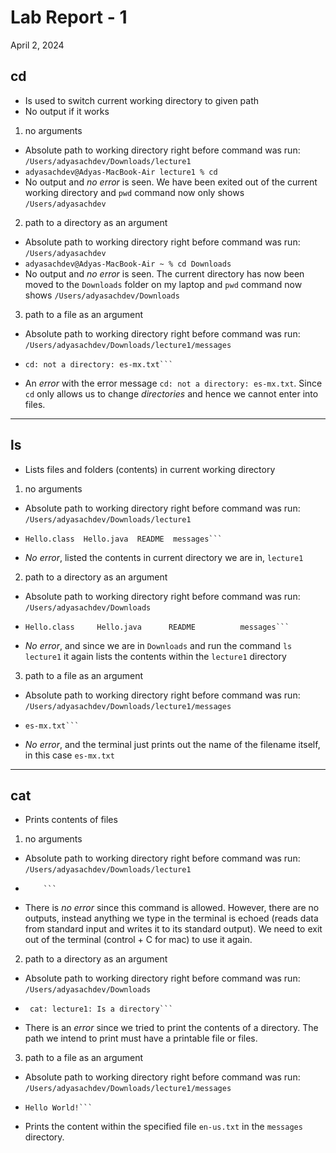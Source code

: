 # Lab Report - 1
April 2, 2024

## cd
- Is used to switch current working directory to given path
- No output if it works

1. no arguments 
  - Absolute path to working directory right before command was run: `/Users/adyasachdev/Downloads/lecture1`
  - ```adyasachdev@Adyas-MacBook-Air lecture1 % cd```
  - No output and _no error_ is seen. We have been exited out of the current working directory and `pwd` command now only shows ```/Users/adyasachdev```

2. path to a directory as an argument
  - Absolute path to working directory right before command was run: `/Users/adyasachdev`
  - ```adyasachdev@Adyas-MacBook-Air ~ % cd Downloads```
  - No output and _no error_ is seen. The current directory has now been moved to the `Downloads` folder on my laptop and `pwd` command now shows `/Users/adyasachdev/Downloads`

3. path to a file as an argument
  - Absolute path to working directory right before command was run: `/Users/adyasachdev/Downloads/lecture1/messages`
  - ```adyasachdev@Adyas-MacBook-Air lecture1 % cd es-mx.txt
    cd: not a directory: es-mx.txt```
  - An _error_ with the error message `cd: not a directory: es-mx.txt`. Since `cd` only allows us to change *directories* and hence we cannot enter into files.
    
---

## ls
- Lists files and folders (contents) in current working directory

1. no arguments 
  - Absolute path to working directory right before command was run: `/Users/adyasachdev/Downloads/lecture1`
  - ```adyasachdev@Adyas-MacBook-Air lecture1 % ls
    Hello.class  Hello.java  README  messages```
  - _No error_, listed the contents in current directory we are in, `lecture1`

2. path to a directory as an argument
  - Absolute path to working directory right before command was run: `/Users/adyasachdev/Downloads`
  - ```adyasachdev@Adyas-MacBook-Air Downloads % ls lecture1
    Hello.class     Hello.java      README          messages```
  - _No error_, and since we are in `Downloads` and run the command `ls lecture1` it again lists the contents within the `lecture1` directory

3. path to a file as an argument
  - Absolute path to working directory right before command was run: `/Users/adyasachdev/Downloads/lecture1/messages`
  - ```adyasachdev@Adyas-MacBook-Air lecture1 % ls es-mx.txt
    es-mx.txt```
  - _No error_, and the terminal just prints out the name of the filename itself, in this case `es-mx.txt`

---

## cat
- Prints contents of files

1. no arguments
  - Absolute path to working directory right before command was run: `/Users/adyasachdev/Downloads/lecture1`
  - ```adyasachdev@Adyas-MacBook-Air lecture1 % cat
        ```
  - There is _no error_ since this command is allowed. However, there are no outputs, instead anything we type in the terminal is echoed (reads data from standard input and writes it to its standard output). We need to exit out of the terminal (control + C for mac) to use it again. 

2. path to a directory as an argument
 - Absolute path to working directory right before command was run: `/Users/adyasachdev/Downloads`
 - ```adyasachdev@Adyas-MacBook-Air Downloads % cat lecture1
    cat: lecture1: Is a directory```
  - There is an _error_ since we tried to print the contents of a directory. The path we intend to print must have a printable file or files. 

3. path to a file as an argument
  - Absolute path to working directory right before command was run: `/Users/adyasachdev/Downloads/lecture1/messages`
  - ```adyasachdev@Adyas-MacBook-Air messages % cat en-us.txt
    Hello World!```
  - Prints the content within the specified file `en-us.txt` in the `messages` directory.
